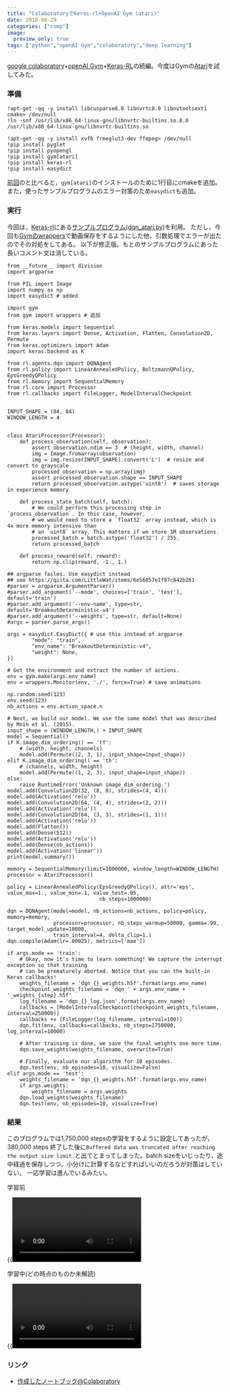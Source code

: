 ```yaml
---
title: "ColaboratoryでKeras-rl+OpenAI Gym (atari)"
date: 2018-08-29
categories: ["comp"]
image:
  preview_only: true
tags: ["python","openAI Gym","colaboratory","deep learning"]
---
```



[google colaboratory](https://colab.research.google.com/)+[openAI Gym](https://gym.openai.com/)+[Keras-RL](https://keras-rl.readthedocs.io/en/latest/)の続編。今度はGymの[Atari](https://gym.openai.com/envs/#atari)を試してみた。

<!--more-->


### 準備
```
!apt-get -qq -y install libcusparse8.0 libnvrtc8.0 libnvtoolsext1 cmake> /dev/null
!ln -snf /usr/lib/x86_64-linux-gnu/libnvrtc-builtins.so.8.0 /usr/lib/x86_64-linux-gnu/libnvrtc-builtins.so

!apt-get -qq -y install xvfb freeglut3-dev ffmpeg> /dev/null
!pip install pyglet
!pip install pyopengl
!pip install gym[atari]
!pip install keras-rl
!pip install easydict
```
[前回](../180828b-kerasrl-colaboratory)のと比べると，`gym[atari]`のインストールのために1行目にcmakeを追加。
また，使ったサンプルプログラムのエラー対策のため`easydict`も追加。

### 実行

今回は，[Keras-rl](https://github.com/keras-rl/keras-rl)にある[サンプルプログラム(dqn_atari.py)](https://github.com/keras-rl/keras-rl/blob/master/examples/dqn_atari.py)を利用。
ただし，今回も[Gymのwrappers](https://github.com/openai/gym/tree/master/gym/wrappers)で動画保存をするようにした他，引数処理でエラーが出たのでその対処をしてある。
以下が修正版。もとのサンプルプログラムにあった長いコメント文は消している。

```
from __future__ import division
import argparse

from PIL import Image
import numpy as np
import easydict # added

import gym
from gym import wrappers # 追加

from keras.models import Sequential
from keras.layers import Dense, Activation, Flatten, Convolution2D, Permute
from keras.optimizers import Adam
import keras.backend as K

from rl.agents.dqn import DQNAgent
from rl.policy import LinearAnnealedPolicy, BoltzmannQPolicy, EpsGreedyQPolicy
from rl.memory import SequentialMemory
from rl.core import Processor
from rl.callbacks import FileLogger, ModelIntervalCheckpoint


INPUT_SHAPE = (84, 84)
WINDOW_LENGTH = 4


class AtariProcessor(Processor):
    def process_observation(self, observation):
        assert observation.ndim == 3  # (height, width, channel)
        img = Image.fromarray(observation)
        img = img.resize(INPUT_SHAPE).convert('L')  # resize and convert to grayscale
        processed_observation = np.array(img)
        assert processed_observation.shape == INPUT_SHAPE
        return processed_observation.astype('uint8')  # saves storage in experience memory

    def process_state_batch(self, batch):
        # We could perform this processing step in `process_observation`. In this case, however,
        # we would need to store a `float32` array instead, which is 4x more memory intensive than
        # an `uint8` array. This matters if we store 1M observations.
        processed_batch = batch.astype('float32') / 255.
        return processed_batch

    def process_reward(self, reward):
        return np.clip(reward, -1., 1.)

## argparse failes. Use easydict instead
## see https://qiita.com/LittleWat/items/6e56857e1f97c842b261
#parser = argparse.ArgumentParser()
#parser.add_argument('--mode', choices=['train', 'test'], default='train')
#parser.add_argument('--env-name', type=str, default='BreakoutDeterministic-v4')
#parser.add_argument('--weights', type=str, default=None)
#args = parser.parse_args()

args = easydict.EasyDict({ # use this instead of argparse
        "mode": "train",
        "env_name": "BreakoutDeterministic-v4",
        "weight": None,
})

# Get the environment and extract the number of actions.
env = gym.make(args.env_name)
env = wrappers.Monitor(env, './', force=True) # save animations

np.random.seed(123)
env.seed(123)
nb_actions = env.action_space.n

# Next, we build our model. We use the same model that was described by Mnih et al. (2015).
input_shape = (WINDOW_LENGTH,) + INPUT_SHAPE
model = Sequential()
if K.image_dim_ordering() == 'tf':
    # (width, height, channels)
    model.add(Permute((2, 3, 1), input_shape=input_shape))
elif K.image_dim_ordering() == 'th':
    # (channels, width, height)
    model.add(Permute((1, 2, 3), input_shape=input_shape))
else:
    raise RuntimeError('Unknown image_dim_ordering.')
model.add(Convolution2D(32, (8, 8), strides=(4, 4)))
model.add(Activation('relu'))
model.add(Convolution2D(64, (4, 4), strides=(2, 2)))
model.add(Activation('relu'))
model.add(Convolution2D(64, (3, 3), strides=(1, 1)))
model.add(Activation('relu'))
model.add(Flatten())
model.add(Dense(512))
model.add(Activation('relu'))
model.add(Dense(nb_actions))
model.add(Activation('linear'))
print(model.summary())

memory = SequentialMemory(limit=1000000, window_length=WINDOW_LENGTH)
processor = AtariProcessor()

policy = LinearAnnealedPolicy(EpsGreedyQPolicy(), attr='eps', value_max=1., value_min=.1, value_test=.05,
                              nb_steps=1000000)

dqn = DQNAgent(model=model, nb_actions=nb_actions, policy=policy, memory=memory,
               processor=processor, nb_steps_warmup=50000, gamma=.99, target_model_update=10000,
               train_interval=4, delta_clip=1.)
dqn.compile(Adam(lr=.00025), metrics=['mae'])

if args.mode == 'train':
    # Okay, now it's time to learn something! We capture the interrupt exception so that training
    # can be prematurely aborted. Notice that you can the built-in Keras callbacks!
    weights_filename = 'dqn_{}_weights.h5f'.format(args.env_name)
    checkpoint_weights_filename = 'dqn_' + args.env_name + '_weights_{step}.h5f'
    log_filename = 'dqn_{}_log.json'.format(args.env_name)
    callbacks = [ModelIntervalCheckpoint(checkpoint_weights_filename, interval=250000)]
    callbacks += [FileLogger(log_filename, interval=100)]
    dqn.fit(env, callbacks=callbacks, nb_steps=1750000, log_interval=10000)

    # After training is done, we save the final weights one more time.
    dqn.save_weights(weights_filename, overwrite=True)

    # Finally, evaluate our algorithm for 10 episodes.
    dqn.test(env, nb_episodes=10, visualize=False)
elif args.mode == 'test':
    weights_filename = 'dqn_{}_weights.h5f'.format(args.env_name)
    if args.weights:
        weights_filename = args.weights
    dqn.load_weights(weights_filename)
    dqn.test(env, nb_episodes=10, visualize=True)
```

### 結果

このプログラムでは1,750,000 stepsの学習をするように設定してあったが，380,000 steps 終了した後に`Buffered data was truncated after reaching the output size limit.`と出てとまってしまった。batch sizeをいじったり，途中経過を保存しつつ，小分けに計算するなどすればいいのだろうが対策はしていない。
一応学習は進んでいるみたい。

学習前

<!--![](atari-kerasrl-0.mp4?resize=300,200)-->
{{<video src="atari-kerasrl-0.mp4" width="300" >}}


学習中(どの時点のものか未解読)

<!--![](atari-kerasrl-2000.mp4?resize=300,200)-->
{{<video src="atari-kerasrl-2000.mp4" width="300" >}}


### リンク
- [作成したノートブック@Colaboratory](https://colab.research.google.com/drive/12CI05SWit03mjdGc3DHJr5k-0gVDfibK)

